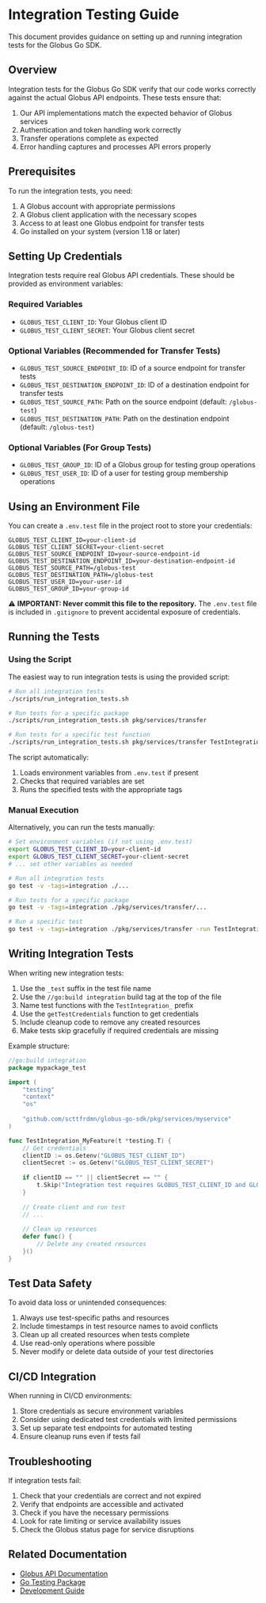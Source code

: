 <!-- SPDX-License-Identifier: Apache-2.0 -->
<!-- Copyright (c) 2025 Scott Friedman and Project Contributors -->
# Integration Testing Guide

This document provides guidance on setting up and running integration tests for the Globus Go SDK.

## Overview

Integration tests for the Globus Go SDK verify that our code works correctly against the actual Globus API endpoints. These tests ensure that:

1. Our API implementations match the expected behavior of Globus services
2. Authentication and token handling work correctly
3. Transfer operations complete as expected
4. Error handling captures and processes API errors properly

## Prerequisites

To run the integration tests, you need:

1. A Globus account with appropriate permissions
2. A Globus client application with the necessary scopes
3. Access to at least one Globus endpoint for transfer tests
4. Go installed on your system (version 1.18 or later)

## Setting Up Credentials

Integration tests require real Globus API credentials. These should be provided as environment variables:

### Required Variables

- `GLOBUS_TEST_CLIENT_ID`: Your Globus client ID
- `GLOBUS_TEST_CLIENT_SECRET`: Your Globus client secret

### Optional Variables (Recommended for Transfer Tests)

- `GLOBUS_TEST_SOURCE_ENDPOINT_ID`: ID of a source endpoint for transfer tests
- `GLOBUS_TEST_DESTINATION_ENDPOINT_ID`: ID of a destination endpoint for transfer tests
- `GLOBUS_TEST_SOURCE_PATH`: Path on the source endpoint (default: `/globus-test`)
- `GLOBUS_TEST_DESTINATION_PATH`: Path on the destination endpoint (default: `/globus-test`)

### Optional Variables (For Group Tests)

- `GLOBUS_TEST_GROUP_ID`: ID of a Globus group for testing group operations
- `GLOBUS_TEST_USER_ID`: ID of a user for testing group membership operations

## Using an Environment File

You can create a `.env.test` file in the project root to store your credentials:

```
GLOBUS_TEST_CLIENT_ID=your-client-id
GLOBUS_TEST_CLIENT_SECRET=your-client-secret
GLOBUS_TEST_SOURCE_ENDPOINT_ID=your-source-endpoint-id
GLOBUS_TEST_DESTINATION_ENDPOINT_ID=your-destination-endpoint-id
GLOBUS_TEST_SOURCE_PATH=/globus-test
GLOBUS_TEST_DESTINATION_PATH=/globus-test
GLOBUS_TEST_USER_ID=your-user-id
GLOBUS_TEST_GROUP_ID=your-group-id
```

⚠️ **IMPORTANT: Never commit this file to the repository.** The `.env.test` file is included in `.gitignore` to prevent accidental exposure of credentials.

## Running the Tests

### Using the Script

The easiest way to run integration tests is using the provided script:

```bash
# Run all integration tests
./scripts/run_integration_tests.sh

# Run tests for a specific package
./scripts/run_integration_tests.sh pkg/services/transfer

# Run tests for a specific test function
./scripts/run_integration_tests.sh pkg/services/transfer TestIntegration_ResumableTransfer
```

The script automatically:
1. Loads environment variables from `.env.test` if present
2. Checks that required variables are set
3. Runs the specified tests with the appropriate tags

### Manual Execution

Alternatively, you can run the tests manually:

```bash
# Set environment variables (if not using .env.test)
export GLOBUS_TEST_CLIENT_ID=your-client-id
export GLOBUS_TEST_CLIENT_SECRET=your-client-secret
# ... set other variables as needed

# Run all integration tests
go test -v -tags=integration ./...

# Run tests for a specific package
go test -v -tags=integration ./pkg/services/transfer/...

# Run a specific test
go test -v -tags=integration ./pkg/services/transfer -run TestIntegration_ResumableTransfer
```

## Writing Integration Tests

When writing new integration tests:

1. Use the `_test` suffix in the test file name
2. Use the `//go:build integration` build tag at the top of the file
3. Name test functions with the `TestIntegration_` prefix
4. Use the `getTestCredentials` function to get credentials
5. Include cleanup code to remove any created resources
6. Make tests skip gracefully if required credentials are missing

Example structure:

```go
//go:build integration
package mypackage_test

import (
    "testing"
    "context"
    "os"
    
    "github.com/scttfrdmn/globus-go-sdk/pkg/services/myservice"
)

func TestIntegration_MyFeature(t *testing.T) {
    // Get credentials
    clientID := os.Getenv("GLOBUS_TEST_CLIENT_ID")
    clientSecret := os.Getenv("GLOBUS_TEST_CLIENT_SECRET")
    
    if clientID == "" || clientSecret == "" {
        t.Skip("Integration test requires GLOBUS_TEST_CLIENT_ID and GLOBUS_TEST_CLIENT_SECRET")
    }
    
    // Create client and run test
    // ...
    
    // Clean up resources
    defer func() {
        // Delete any created resources
    }()
}
```

## Test Data Safety

To avoid data loss or unintended consequences:

1. Always use test-specific paths and resources
2. Include timestamps in test resource names to avoid conflicts
3. Clean up all created resources when tests complete
4. Use read-only operations where possible
5. Never modify or delete data outside of your test directories

## CI/CD Integration

When running in CI/CD environments:

1. Store credentials as secure environment variables
2. Consider using dedicated test credentials with limited permissions
3. Set up separate test endpoints for automated testing
4. Ensure cleanup runs even if tests fail

## Troubleshooting

If integration tests fail:

1. Check that your credentials are correct and not expired
2. Verify that endpoints are accessible and activated
3. Check if you have the necessary permissions
4. Look for rate limiting or service availability issues
5. Check the Globus status page for service disruptions

## Related Documentation

- [Globus API Documentation](https://docs.globus.org/api/)
- [Go Testing Package](https://golang.org/pkg/testing/)
- [Development Guide](DEVELOPMENT.md)